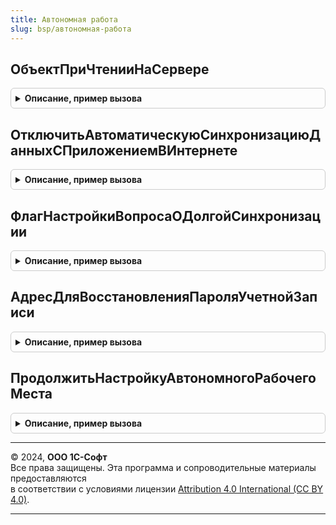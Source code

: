 ```yaml
---
title: Автономная работа
slug: bsp/автономная-работа
---
```



## ОбъектПриЧтенииНаСервере
<details style="margin: 1em 0; padding: 0.5em; border: 1px solid #ccc; border-radius: 6px;">

<summary style="font-weight: bold; cursor: pointer;">Описание, пример вызова</summary>

```bsl

// Обработчик события формы ПриЧтенииНаСервере, который
// встраивается в формы элементов данных
// (элементов справочников, документов, записей регистров, и др.),
// чтобы заблокировать форму, если это попытка изменения неразделенных данных,
// получаемых из приложения, в автономном рабочем месте.
//
// Параметры:
//  ТекущийОбъект       - СправочникОбъект
//                      - ДокументОбъект
//                      - ПланВидовХарактеристикОбъект
//                      - ПланСчетовОбъект
//                      - ПланВидовРасчетаОбъект
//                      - БизнесПроцессОбъект
//                      - ЗадачаОбъект
//                      - ПланОбменаОбъект
//                      - РегистрСведенийМенеджерЗаписи - менеджер записи.
//  ТолькоПросмотр - Булево - свойство ТолькоПросмотр формы.
//
Процедура ОбъектПриЧтенииНаСервере(ТекущийОбъект, ТолькоПросмотр) Экспорт
```

Пример вызова
```bsl
АвтономнаяРабота.ОбъектПриЧтенииНаСервере(ТекущийОбъект, ТолькоПросмотр) 
```
</details>

## ОтключитьАвтоматическуюСинхронизациюДанныхСПриложениемВИнтернете
<details style="margin: 1em 0; padding: 0.5em; border: 1px solid #ccc; border-radius: 6px;">

<summary style="font-weight: bold; cursor: pointer;">Описание, пример вызова</summary>

```bsl

// Отключает автоматическую синхронизацию между приложением в интернете
// и автономным рабочим местом в случаях когда, не задан пароль для установки подключения.
//
// Параметры:
//  Источник - Справочник.НастройкиТранспортаСообщенийОбмена - запись справочника настроек транспорта,
//             которая была изменена.
//
Процедура ОтключитьАвтоматическуюСинхронизациюДанныхСПриложениемВИнтернете(Источник) Экспорт
```

Пример вызова
```bsl
АвтономнаяРабота.ОтключитьАвтоматическуюСинхронизациюДанныхСПриложениемВИнтернете(Источник) 
```
</details>

## ФлагНастройкиВопросаОДолгойСинхронизации
<details style="margin: 1em 0; padding: 0.5em; border: 1px solid #ccc; border-radius: 6px;">

<summary style="font-weight: bold; cursor: pointer;">Описание, пример вызова</summary>

```bsl

// Читает и устанавливает настройку предупреждения о продолжительной синхронизации АРМ.
//
// Параметры:
//   ЗначениеФлага     - Булево - устанавливаемое значение флага
//   ОписаниеНастройки - Структура - принимает значение для описания настройки.
//
// Возвращаемое значение:
//   Булево, Неопределено - значение настройки отображения предупреждения о долгой синхронизации.
//
Функция ФлагНастройкиВопросаОДолгойСинхронизации(ЗначениеФлага = Неопределено, ОписаниеНастройки = Неопределено) Экспорт
```

Пример вызова
```bsl
Результат = АвтономнаяРабота.ФлагНастройкиВопросаОДолгойСинхронизации(ЗначениеФлага, ОписаниеНастройки);
```
</details>

## АдресДляВосстановленияПароляУчетнойЗаписи
<details style="margin: 1em 0; padding: 0.5em; border: 1px solid #ccc; border-radius: 6px;">

<summary style="font-weight: bold; cursor: pointer;">Описание, пример вызова</summary>

```bsl

// Возвращает адрес для восстановления пароля учетной записи приложения в интернете.
//
// Возвращаемое значение:
//   Строка - адрес восстановления пароля учетной записи.
//
Функция АдресДляВосстановленияПароляУчетнойЗаписи() Экспорт
```

Пример вызова
```bsl
Результат = АвтономнаяРабота.АдресДляВосстановленияПароляУчетнойЗаписи() 
```
</details>

## ПродолжитьНастройкуАвтономногоРабочегоМеста
<details style="margin: 1em 0; padding: 0.5em; border: 1px solid #ccc; border-radius: 6px;">

<summary style="font-weight: bold; cursor: pointer;">Описание, пример вызова</summary>

```bsl

// Настраивает автономное рабочее место при первом запуске.
// Заполняет состав пользователей и другие настройки.
// Вызывается перед авторизацией пользователя. Может потребоваться перезапуск.
//
// Параметры:
//   Параметры - Структура - структура параметров.
//
// Возвращаемое значение:
//   Булево - признак возможности продолжения настройки автономного рабочего места.
//
Функция ПродолжитьНастройкуАвтономногоРабочегоМеста(Параметры) Экспорт
```

Пример вызова
```bsl
Результат = АвтономнаяРабота.ПродолжитьНастройкуАвтономногоРабочегоМеста(Параметры) 
```
</details>

---

© 2024, **ООО 1С-Софт**  
Все права защищены. Эта программа и сопроводительные материалы предоставляются  
в соответствии с условиями лицензии [Attribution 4.0 International (CC BY 4.0)](https://creativecommons.org/licenses/by/4.0/legalcode).

---
